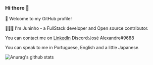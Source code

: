 ### Hi there 👋


🎉 Welcome to my GitHub profile!


👨🏻‍💻 I'm Juninho - a FullStack developer and Open source contributor.

You can contact me on [LinkedIn](https://www.linkedin.com/in/jos%C3%A9-alexandre-da-cruz-filho-7496a01a5/) Discord:José Alexandre#9688

You can speak to me in Portuguese, English and a little Japanese.

![Anurag's github stats](https://github-readme-stats.vercel.app/api?username=juninhoww2&theme=algolia&show_icons=true)
